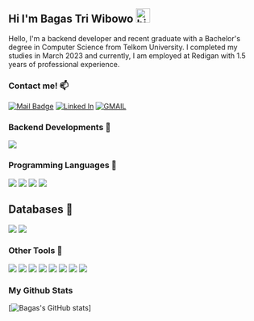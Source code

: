 ## Hi I'm Bagas Tri Wibowo <img src="https://user-images.githubusercontent.com/1303154/88677602-1635ba80-d120-11ea-84d8-d263ba5fc3c0.gif" width="28px" alt="hi">

Hello, I'm a backend developer and recent graduate with a Bachelor's degree in Computer Science from Telkom University. I completed my studies in March 2023 and currently, I am employed at Redigan with 1.5 years of professional experience. 

### Contact me! :mailbox:

[![Mail Badge](https://img.shields.io/badge/Instagram-E4405F?style=for-the-badge&logo=instagram&logoColor=white)](https://www.instagram.com/bagastri_07/)
[![Linked In](https://img.shields.io/badge/LinkedIn-0077B5?style=for-the-badge&logo=linkedin&logoColor=white)](https://www.linkedin.com/in/bagas-tri-wibowo/)
[![GMAIL](https://img.shields.io/badge/Gmail-D14836?style=for-the-badge&logo=gmail&logoColor=white)](mailto:bagas.tri.w07@gmail.com)

</p>

### Backend Developments :purple_heart:

![](https://img.shields.io/badge/Framework-ExpressJS-informational?style=flat&logo=express)
<!-- ![](https://img.shields.io/badge/Framework-Django-informational?style=flat&logo=django) -->

### Programming Languages :blue_heart:

![](https://img.shields.io/badge/Code-JavaScript-informational?style=flat&logo=javascript)
![](https://img.shields.io/badge/Code-Python-informational?style=flat&logo=python)
![](https://img.shields.io/badge/Code-Java-informational?style=flat&logo=java)
![](https://img.shields.io/badge/Code-Golang-informational?style=flat&logo=go)

## Databases :open_file_folder:
![](https://img.shields.io/badge/Database-MongoDB-informational?style=flat&logo=mongodb)
![](https://img.shields.io/badge/Database-MariaDB-informational?style=flat&logo=mariadb)

### Other Tools :briefcase:

![](https://img.shields.io/badge/OS-Ubuntu-informational?style=flat&logo=linux)
![](https://img.shields.io/badge/Editor-VS_Code-informational?style=flat&logo=visual-studio-code)
![](https://img.shields.io/badge/Runtime-NodeJS-informational?style=flat&logo=node.js)
![](https://img.shields.io/badge/Code-Bootstrap-informational?style=flat&logo=bootstrap)
![](https://img.shields.io/badge/Code-Tailwind-informational?style=flat&logo=tailwindcss)
![](https://img.shields.io/badge/Tools-Azure-informational?style=flat&logo=microsoft-azure)
![](https://img.shields.io/badge/Tools-Docker-informational?style=flat&logo=docker)
![](https://img.shields.io/badge/Tools-Postman-informational?style=flat&logo=postman)

### My Github Stats

[![Bagas's GitHub stats](https://github-readme-stats.vercel.app/api?username=bagastri07&count_private=true&show_icons=true&theme=tokyonight)]
